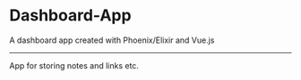 # Dashboard-App
A dashboard app created with Phoenix/Elixir and Vue.js

---

App for storing notes and links etc.
